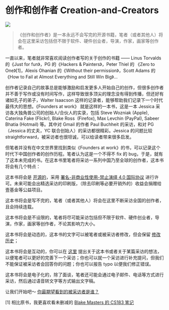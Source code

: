 # 创作和创作者 Creation-and-Creators

![](https://coding-net-production-pp-ci.codehub.cn/140d0c1e-e5e8-441a-ae66-59fd9c701e02.png)

> 《创作和创作者》是一本永远不会写完的开源书籍，笔者（或者其他人）将会在这里采访包括但不限于软件、硬件创业者，导演，作家，画家等创作者。

一直以来，笔者就非常喜欢阅读创作者写的关于创作的书籍 —— Linus Torvalds 的《Just for fun》，PG 的《Hackers & Painters》，Peter Thiel 的 《Zero to One》[1]，Alexis Ohanian 的《Without their permission》，Scott Adams 的 《How to Fail at Almost Everything and Still Win Big》...

创作者记录自己的故事总是能够激励和启发更多人开始自己的创作，但很多创作者并不善于写作或没有时间写作，这样导致很多顶尖的理念没有得到传播，但还好有诸如孔子的弟子，Walter Isaacson 这样的记录者，能够帮助我们记录下一个时代最伟大的思想。《Founders at work》 就是这样的一本书，这是一本 Jessica 采访各大独角兽公司的创始人/合伙人的实录，包括 Steve Wozniak (Apple), Caterina Fake (Flickr), Blake Ross  (Firefox), Max Levchin (PayPal), Sabeer Bhatia (Hotmail) 等。其中对  Gmail 的作者 Paul Buchheit 的采访，和对 PG （Jessica 的丈夫，YC 联合创始人）的采访都很精彩。Jessica 的问题比较 straightforward，被采访者也很坦诚，可以给读者带来很多启发。

但笔者并没有在中文世界里找到类似《Founders at work》的书，可以记录这个时代下中国创作者的创作历程。笔者认为这是一个不得不 fix 的 bug，于是，就有了这本未完成的书。在这本书里笔者将采访一系列中国乃至全球的创作者，这本书将会有几个特点：

这本书将会是 [开源的](https://github.com/zhaodaoai/Creation-and-Creators/)，采用 [署名-非商业性使用-禁止演绎 4.0 国际协议](https://creativecommons.org/licenses/by-nc-nd/4.0/deed.zh) 进行许可。未来可能会出精选采访的印刷版，（除去印刷等必要开销外的）收益会捐赠给壹基金等公益项目。

这本书将会是写不完的，笔者（或者其他人）将会在这里不断采访全国的创作者，且会持续连载。

这本书将会是不设限的，笔者将尽可能采访包括但不限于软件、硬件创业者，导演，作家，画家等创作者，不论其影响力大小。

这本书将会是动态的，这本书的文字可以被笔者或被采访者修改，但会保留 [修改历史](https://github.com/zhaodaoai/Creation-and-Creators/commits/master)；

这本书将会是互动的，你可以在 [这里](https://github.com/zhaodaoai/Creation-and-Creators/issues/new/choose) 提出关于这本书或者关于某篇采访的想法，以便笔者可以更好的完善下一个采访；你也可以就一个采访进行补充提问，但我们不能保证被采访者会回答你的问题；你也可以报告 typo 以便我们修正错误。

这本书将会是电子化的，除了面谈，笔者还可能会通过电子邮件、电话等方式进行采访，然后通过语音转文字等方式输出文字稿。

让我们开始吧～ [你最期望看到的被采访者是谁？](https://github.com/zhaodaoai/Creation-and-Creators/issues/new/choose)

[1] 相比原书，我更喜欢看未删减的 [Blake Masters 的 CS183 笔记](https://blakemasters.com/peter-thiels-cs183-startup)
